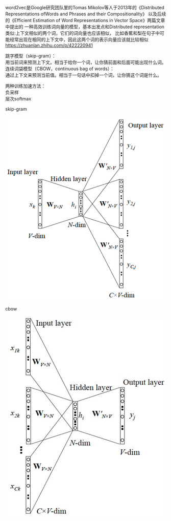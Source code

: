 word2vec是Google研究团队里的Tomas Mikolov等人于2013年的《Distributed Representations ofWords and Phrases and their Compositionality》
以及后续的《Efficient Estimation of Word Representations in Vector Space》两篇文章中提出的
一种高效训练词向量的模型，基本出发点和Distributed representation类似:上下文相似的两个词，它们的词向量也应该相似，
比如香蕉和梨在句子中可能经常出现在相同的上下文中，因此这两个词的表示向量应该就比较相似
https://zhuanlan.zhihu.com/p/422220941

跳字模型（skip-gram）：  
用当前词来预测上下文。相当于给你一个词，让你猜前面和后面可能出现什么词。  
连续词袋模型（CBOW，continuous bag of words）：  
通过上下文来预测当前值。相当于一句话中扣掉一个词，让你猜这个词是什么。  

两种训练加速方法：  
负采样  
层次softmax  

skip-gram  
<div align="center"><img src="../assets/skip_gram1.png"></div>  

cbow  
<div align="center"><img src="../assets/cbow1.png"></div>  


